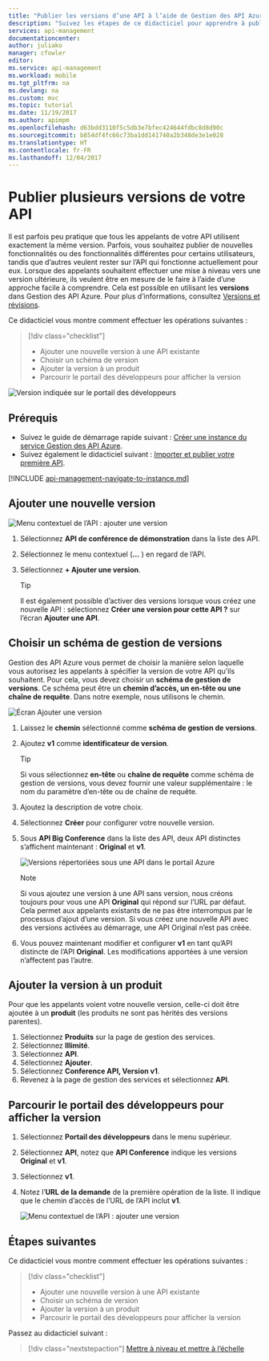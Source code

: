 ```yaml
---
title: "Publier les versions d’une API à l’aide de Gestion des API Azure | Microsoft Docs"
description: "Suivez les étapes de ce didacticiel pour apprendre à publier plusieurs versions dans Gestion des API."
services: api-management
documentationcenter: 
author: juliako
manager: cfowler
editor: 
ms.service: api-management
ms.workload: mobile
ms.tgt_pltfrm: na
ms.devlang: na
ms.custom: mvc
ms.topic: tutorial
ms.date: 11/19/2017
ms.author: apimpm
ms.openlocfilehash: d63bdd3110f5c5db3e7bfec424644fdbc8d8d90c
ms.sourcegitcommit: b854df4fc66c73ba1dd141740a2b348de3e1e028
ms.translationtype: HT
ms.contentlocale: fr-FR
ms.lasthandoff: 12/04/2017
---
```

# <a name="publish-multiple-versions-of-your-api"></a>Publier plusieurs versions de votre API 

Il est parfois peu pratique que tous les appelants de votre API utilisent exactement la même version. Parfois, vous souhaitez publier de nouvelles fonctionnalités ou des fonctionnalités différentes pour certains utilisateurs, tandis que d’autres veulent rester sur l’API qui fonctionne actuellement pour eux. Lorsque des appelants souhaitent effectuer une mise à niveau vers une version ultérieure, ils veulent être en mesure de le faire à l’aide d’une approche facile à comprendre.  Cela est possible en utilisant les **versions** dans Gestion des API Azure. Pour plus d’informations, consultez [Versions et révisions](https://blogs.msdn.microsoft.com/apimanagement/2017/09/14/versions-revisions/).

Ce didacticiel vous montre comment effectuer les opérations suivantes :

> [!div class="checklist"]
> * Ajouter une nouvelle version à une API existante
> * Choisir un schéma de version
> * Ajouter la version à un produit
> * Parcourir le portail des développeurs pour afficher la version

![Version indiquée sur le portail des développeurs](media/api-management-getstarted-publish-versions/azure_portal.PNG)

## <a name="prerequisites"></a>Prérequis

+ Suivez le guide de démarrage rapide suivant : [Créer une instance du service Gestion des API Azure](get-started-create-service-instance.md).
+ Suivez également le didacticiel suivant : [Importer et publier votre première API](import-and-publish.md).

[!INCLUDE [api-management-navigate-to-instance.md](../../includes/api-management-navigate-to-instance.md)]

## <a name="add-a-new-version"></a>Ajouter une nouvelle version

![Menu contextuel de l’API : ajouter une version](media/api-management-getstarted-publish-versions/AddVersionMenu.png)

1. Sélectionnez **API de conférence de démonstration** dans la liste des API.
2. Sélectionnez le menu contextuel (**...** ) en regard de l’API.
3. Sélectionnez **+ Ajouter une version**.

    > [!TIP]
    > Il est également possible d’activer des versions lorsque vous créez une nouvelle API : sélectionnez **Créer une version pour cette API ?** sur l’écran **Ajouter une API**.

## <a name="choose-a-versioning-scheme"></a>Choisir un schéma de gestion de versions

Gestion des API Azure vous permet de choisir la manière selon laquelle vous autorisez les appelants à spécifier la version de votre API qu’ils souhaitent. Pour cela, vous devez choisir un **schéma de gestion de versions**. Ce schéma peut être un **chemin d’accès, un en-tête ou une chaîne de requête**. Dans notre exemple, nous utilisons le chemin.

![Écran Ajouter une version](media/api-management-getstarted-publish-versions/AddVersion.PNG)

1. Laissez le **chemin** sélectionné comme **schéma de gestion de versions**.
2. Ajoutez **v1** comme **identificateur de version**.

    > [!TIP]
    > Si vous sélectionnez **en-tête** ou **chaîne de requête** comme schéma de gestion de versions, vous devez fournir une valeur supplémentaire : le nom du paramètre d’en-tête ou de chaîne de requête.

3. Ajoutez la description de votre choix.
4. Sélectionnez **Créer** pour configurer votre nouvelle version.
5. Sous **API Big Conference** dans la liste des API, deux API distinctes s’affichent maintenant : **Original** et **v1**.

    ![Versions répertoriées sous une API dans le portail Azure](media/api-management-getstarted-publish-versions/VersionList.PNG)

    > [!Note]
    > Si vous ajoutez une version à une API sans version, nous créons toujours pour vous une API **Original** qui répond sur l’URL par défaut. Cela permet aux appelants existants de ne pas être interrompus par le processus d’ajout d’une version. Si vous créez une nouvelle API avec des versions activées au démarrage, une API Original n’est pas créée.

6. Vous pouvez maintenant modifier et configurer **v1** en tant qu’API distincte de l’API **Original**. Les modifications apportées à une version n’affectent pas l’autre.

## <a name="add-the-version-to-a-product"></a>Ajouter la version à un produit

Pour que les appelants voient votre nouvelle version, celle-ci doit être ajoutée à un **produit** (les produits ne sont pas hérités des versions parentes).

1. Sélectionnez **Produits** sur la page de gestion des services.
2. Sélectionnez **Illimité**.
3. Sélectionnez **API**.
4. Sélectionnez **Ajouter**.
5. Sélectionnez **Conference API, Version v1**.
6. Revenez à la page de gestion des services et sélectionnez **API**.

## <a name="browse-the-developer-portal-to-see-the-version"></a>Parcourir le portail des développeurs pour afficher la version

1. Sélectionnez **Portail des développeurs** dans le menu supérieur.
2. Sélectionnez **API**, notez que **API Conference** indique les versions **Original** et **v1**.
3. Sélectionnez **v1**.
4. Notez l’**URL de la demande** de la première opération de la liste. Il indique que le chemin d’accès de l’URL de l’API inclut **v1**.

    ![Menu contextuel de l’API : ajouter une version](media/api-management-getstarted-publish-versions/developer_portal.png)

## <a name="next-steps"></a>Étapes suivantes

Ce didacticiel vous montre comment effectuer les opérations suivantes :

> [!div class="checklist"]
> * Ajouter une nouvelle version à une API existante
> * Choisir un schéma de version 
> * Ajouter la version à un produit
> * Parcourir le portail des développeurs pour afficher la version

Passez au didacticiel suivant :

> [!div class="nextstepaction"]
> [Mettre à niveau et mettre à l’échelle](upgrade-and-scale.md)